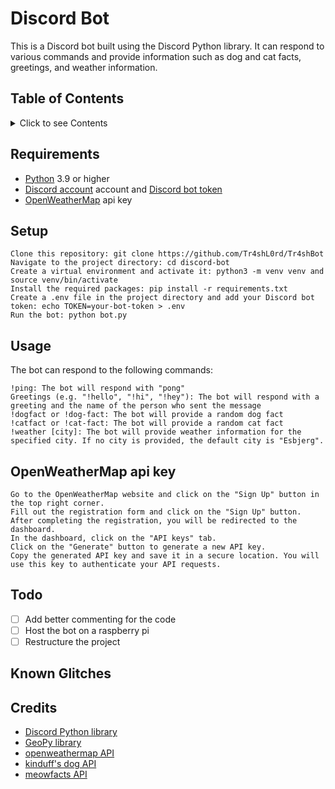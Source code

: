 # Discord Bot

This is a Discord bot built using the Discord Python library. It can respond to various commands and provide information such as dog and cat facts, greetings, and weather information.

## Table of Contents

<details>
    <summary>Click to see Contents</summary>
    <p>
    - [Requirements](#requirements)
    - [Setup](#setup)
    - [Usage](#usage)
    - [OpenWeatherMap api key](#openweathermap-api-key)
    - [Todo](#todo)
    - [Known Glitches](#known-glitches)
    - [Credits](#credits)
    </p>
</details>

## Requirements

* [Python](www.python.org) 3.9 or higher
* [Discord account](www.discord.com) account and [Discord bot token](https://discord.com/developers/applications)
* [OpenWeatherMap](#openweathermap-api-key) api key

## Setup

    Clone this repository: git clone https://github.com/Tr4shL0rd/Tr4shBot
    Navigate to the project directory: cd discord-bot
    Create a virtual environment and activate it: python3 -m venv venv and source venv/bin/activate
    Install the required packages: pip install -r requirements.txt
    Create a .env file in the project directory and add your Discord bot token: echo TOKEN=your-bot-token > .env
    Run the bot: python bot.py

## Usage

The bot can respond to the following commands:

    !ping: The bot will respond with "pong"
    Greetings (e.g. "!hello", "!hi", "!hey"): The bot will respond with a greeting and the name of the person who sent the message
    !dogfact or !dog-fact: The bot will provide a random dog fact
    !catfact or !cat-fact: The bot will provide a random cat fact
    !weather [city]: The bot will provide weather information for the specified city. If no city is provided, the default city is "Esbjerg".

## OpenWeatherMap api key
    Go to the OpenWeatherMap website and click on the "Sign Up" button in the top right corner.
    Fill out the registration form and click on the "Sign Up" button.
    After completing the registration, you will be redirected to the dashboard.
    In the dashboard, click on the "API keys" tab.
    Click on the "Generate" button to generate a new API key.
    Copy the generated API key and save it in a secure location. You will use this key to authenticate your API requests.

## Todo 

* [ ] Add better commenting for the code
* [ ] Host the bot on a raspberry pi
* [ ] Restructure the project 

## Known Glitches



## Credits

* [Discord Python library](https://discordpy.readthedocs.io/en/stable/)
* [GeoPy library](https://geopy.readthedocs.io/en/stable/)
* [openweathermap API](https://openweathermap.org/)
* [kinduff's dog API](https://dogapi.dog/)
* [meowfacts API](https://github.com/wh-iterabb-it/meowfacts)